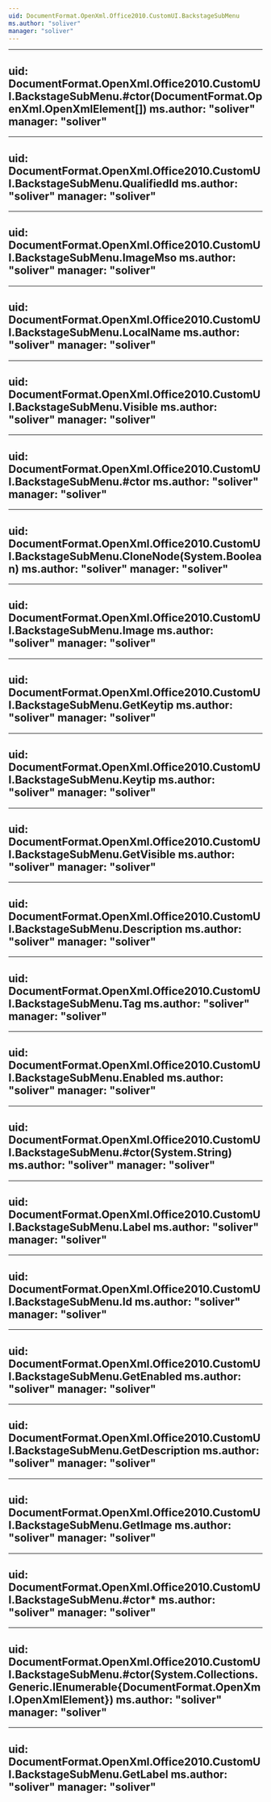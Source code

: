 ```yaml
---
uid: DocumentFormat.OpenXml.Office2010.CustomUI.BackstageSubMenu
ms.author: "soliver"
manager: "soliver"
---
```


---
uid: DocumentFormat.OpenXml.Office2010.CustomUI.BackstageSubMenu.#ctor(DocumentFormat.OpenXml.OpenXmlElement[])
ms.author: "soliver"
manager: "soliver"
---

---
uid: DocumentFormat.OpenXml.Office2010.CustomUI.BackstageSubMenu.QualifiedId
ms.author: "soliver"
manager: "soliver"
---

---
uid: DocumentFormat.OpenXml.Office2010.CustomUI.BackstageSubMenu.ImageMso
ms.author: "soliver"
manager: "soliver"
---

---
uid: DocumentFormat.OpenXml.Office2010.CustomUI.BackstageSubMenu.LocalName
ms.author: "soliver"
manager: "soliver"
---

---
uid: DocumentFormat.OpenXml.Office2010.CustomUI.BackstageSubMenu.Visible
ms.author: "soliver"
manager: "soliver"
---

---
uid: DocumentFormat.OpenXml.Office2010.CustomUI.BackstageSubMenu.#ctor
ms.author: "soliver"
manager: "soliver"
---

---
uid: DocumentFormat.OpenXml.Office2010.CustomUI.BackstageSubMenu.CloneNode(System.Boolean)
ms.author: "soliver"
manager: "soliver"
---

---
uid: DocumentFormat.OpenXml.Office2010.CustomUI.BackstageSubMenu.Image
ms.author: "soliver"
manager: "soliver"
---

---
uid: DocumentFormat.OpenXml.Office2010.CustomUI.BackstageSubMenu.GetKeytip
ms.author: "soliver"
manager: "soliver"
---

---
uid: DocumentFormat.OpenXml.Office2010.CustomUI.BackstageSubMenu.Keytip
ms.author: "soliver"
manager: "soliver"
---

---
uid: DocumentFormat.OpenXml.Office2010.CustomUI.BackstageSubMenu.GetVisible
ms.author: "soliver"
manager: "soliver"
---

---
uid: DocumentFormat.OpenXml.Office2010.CustomUI.BackstageSubMenu.Description
ms.author: "soliver"
manager: "soliver"
---

---
uid: DocumentFormat.OpenXml.Office2010.CustomUI.BackstageSubMenu.Tag
ms.author: "soliver"
manager: "soliver"
---

---
uid: DocumentFormat.OpenXml.Office2010.CustomUI.BackstageSubMenu.Enabled
ms.author: "soliver"
manager: "soliver"
---

---
uid: DocumentFormat.OpenXml.Office2010.CustomUI.BackstageSubMenu.#ctor(System.String)
ms.author: "soliver"
manager: "soliver"
---

---
uid: DocumentFormat.OpenXml.Office2010.CustomUI.BackstageSubMenu.Label
ms.author: "soliver"
manager: "soliver"
---

---
uid: DocumentFormat.OpenXml.Office2010.CustomUI.BackstageSubMenu.Id
ms.author: "soliver"
manager: "soliver"
---

---
uid: DocumentFormat.OpenXml.Office2010.CustomUI.BackstageSubMenu.GetEnabled
ms.author: "soliver"
manager: "soliver"
---

---
uid: DocumentFormat.OpenXml.Office2010.CustomUI.BackstageSubMenu.GetDescription
ms.author: "soliver"
manager: "soliver"
---

---
uid: DocumentFormat.OpenXml.Office2010.CustomUI.BackstageSubMenu.GetImage
ms.author: "soliver"
manager: "soliver"
---

---
uid: DocumentFormat.OpenXml.Office2010.CustomUI.BackstageSubMenu.#ctor*
ms.author: "soliver"
manager: "soliver"
---

---
uid: DocumentFormat.OpenXml.Office2010.CustomUI.BackstageSubMenu.#ctor(System.Collections.Generic.IEnumerable{DocumentFormat.OpenXml.OpenXmlElement})
ms.author: "soliver"
manager: "soliver"
---

---
uid: DocumentFormat.OpenXml.Office2010.CustomUI.BackstageSubMenu.GetLabel
ms.author: "soliver"
manager: "soliver"
---
